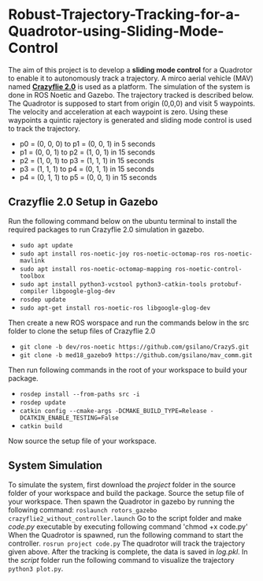 # Robust-Trajectory-Tracking-for-a-Quadrotor-using-Sliding-Mode-Control
The aim of this project is to develop a **sliding mode control** for a Quadrotor to enable it to autonomously track a trajectory. A mirco aerial vehicle (MAV) named [**Crazyflie 2.0**](https://www.bitcraze.io/products/old-products/crazyflie-2-0/) is used as a platform. The simulation of the system is done in ROS Noetic and Gazebo. The trajectory tracked is described below. The Quadrotor is supposed to start from origin (0,0,0) and visit 5 waypoints. The velocity and acceleration at each waypoint is zero. Using these waypoints a quintic rajectory is generated and sliding mode control is used to track the trajectory.
- p0 = (0, 0, 0) to p1 = (0, 0, 1) in 5 seconds
- p1 = (0, 0, 1) to p2 = (1, 0, 1) in 15 seconds
- p2 = (1, 0, 1) to p3 = (1, 1, 1) in 15 seconds
- p3 = (1, 1, 1) to p4 = (0, 1, 1) in 15 seconds
- p4 = (0, 1, 1) to p5 = (0, 0, 1) in 15 seconds

## Crazyflie 2.0 Setup in Gazebo
Run the following command below on the ubuntu terminal to install the required packages to run Crazyflie 2.0 simulation in gazebo.
- `sudo apt update`
- `sudo apt install ros-noetic-joy ros-noetic-octomap-ros ros-noetic-mavlink`
- `sudo apt install ros-noetic-octomap-mapping ros-noetic-control-toolbox`
- `sudo apt install python3-vcstool python3-catkin-tools protobuf-compiler libgoogle-glog-dev`
- `rosdep update`
- `sudo apt-get install ros-noetic-ros libgoogle-glog-dev`

Then create a new ROS worspace and run the commands below in the src folder to clone the setup files of Crazyflie 2.0
- `git clone -b dev/ros-noetic https://github.com/gsilano/CrazyS.git`
- `git clone -b med18_gazebo9 https://github.com/gsilano/mav_comm.git`

Then run following commands in the root of your workspace to build your package.
- `rosdep install --from-paths src -i`
- `rosdep update`
- `catkin config --cmake-args -DCMAKE_BUILD_TYPE=Release -DCATKIN_ENABLE_TESTING=False`
- `catkin build`

Now source the setup file of your workspace.

## System Simulation
To simulate the system, first download the *project* folder in the source folder of your workspace and build the package. Source the setup file of your workspace. Then spawn the Quadrotor in gazebo by running the following command:
`roslaunch rotors_gazebo crazyflie2_without_controller.launch`
Go to the script folder and make *code.py* executable by executing following command 'chmod +x code.py'
When the Quadrotor is spawned, run the following command to start the controller.
`rosrun project code.py`
The quadrotor will track the trajectory given above. After the tracking is complete, the data is saved in *log.pkl*. In the *script* folder run the following command to visualize the trajectory `python3 plot.py`. 
